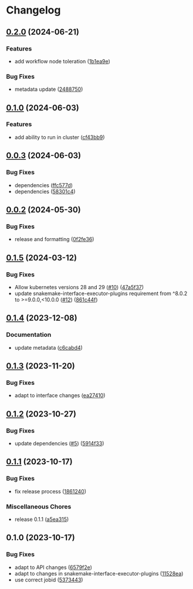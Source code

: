 # Changelog

## [0.2.0](https://github.com/deeporiginbio/snakemake-executor-plugin-deeporigin/compare/v0.1.0...v0.2.0) (2024-06-21)


### Features

* add workflow node toleration ([1b1ea9e](https://github.com/deeporiginbio/snakemake-executor-plugin-deeporigin/commit/1b1ea9ef7cd5c3c03e1ff55fa8bb7ca7663fad88))


### Bug Fixes

* metadata update ([2488750](https://github.com/deeporiginbio/snakemake-executor-plugin-deeporigin/commit/2488750782464c0952238888a642a71eefe1c101))

## [0.1.0](https://github.com/formiclabs/snakemake-executor-plugin-deeporigin/compare/v0.0.3...v0.1.0) (2024-06-03)


### Features

* add ability to run in cluster ([cf43bb9](https://github.com/formiclabs/snakemake-executor-plugin-deeporigin/commit/cf43bb9cd7c64c7973b6b035085d6328e5f2493a))

## [0.0.3](https://github.com/formiclabs/snakemake-executor-plugin-deeporigin/compare/v0.0.2...v0.0.3) (2024-06-03)


### Bug Fixes

* dependencies ([ffc577d](https://github.com/formiclabs/snakemake-executor-plugin-deeporigin/commit/ffc577dcf0982e270d3e20b803ee587e4982eef5))
* dependencies ([58301c4](https://github.com/formiclabs/snakemake-executor-plugin-deeporigin/commit/58301c4b0ef093444404f72b9ee7bc07d44a14b9))

## [0.0.2](https://github.com/formiclabs/snakemake-executor-plugin-deeporigin/compare/v0.0.1...v0.0.2) (2024-05-30)


### Bug Fixes

* release and formatting ([0f2fe36](https://github.com/formiclabs/snakemake-executor-plugin-deeporigin/commit/0f2fe365bc11c5c03d672a32b4e9cdfed5c9489b))

## [0.1.5](https://github.com/snakemake/snakemake-executor-plugin-kubernetes/compare/v0.1.4...v0.1.5) (2024-03-12)


### Bug Fixes

* Allow kubernetes versions 28 and 29 ([#10](https://github.com/snakemake/snakemake-executor-plugin-kubernetes/issues/10)) ([47a5f37](https://github.com/snakemake/snakemake-executor-plugin-kubernetes/commit/47a5f375de532aa2b83712cedd311a8c978e3798))
* update snakemake-interface-executor-plugins requirement from ^8.0.2 to &gt;=9.0.0,&lt;10.0.0 ([#12](https://github.com/snakemake/snakemake-executor-plugin-kubernetes/issues/12)) ([861c44f](https://github.com/snakemake/snakemake-executor-plugin-kubernetes/commit/861c44f3c0a9e2eb1861beb4b0dcea1f02180ccc))

## [0.1.4](https://github.com/snakemake/snakemake-executor-plugin-kubernetes/compare/v0.1.3...v0.1.4) (2023-12-08)


### Documentation

* update metadata ([c6cabd4](https://github.com/snakemake/snakemake-executor-plugin-kubernetes/commit/c6cabd4e70bcb029f809c38434e9d74eea6b87ac))

## [0.1.3](https://github.com/snakemake/snakemake-executor-plugin-kubernetes/compare/v0.1.2...v0.1.3) (2023-11-20)


### Bug Fixes

* adapt to interface changes ([ea27410](https://github.com/snakemake/snakemake-executor-plugin-kubernetes/commit/ea27410827edac3bc599d2ed191fcb360a473ec6))

## [0.1.2](https://github.com/snakemake/snakemake-executor-plugin-kubernetes/compare/v0.1.1...v0.1.2) (2023-10-27)


### Bug Fixes

* update dependencies ([#5](https://github.com/snakemake/snakemake-executor-plugin-kubernetes/issues/5)) ([5914f33](https://github.com/snakemake/snakemake-executor-plugin-kubernetes/commit/5914f33c24907836f18aa44441425cf4f42db7b4))

## [0.1.1](https://github.com/snakemake/snakemake-executor-plugin-kubernetes/compare/v0.1.0...v0.1.1) (2023-10-17)


### Bug Fixes

* fix release process ([1861240](https://github.com/snakemake/snakemake-executor-plugin-kubernetes/commit/1861240110afb8fcb1b00668a94947dce4ab7a47))


### Miscellaneous Chores

* release 0.1.1 ([a5ea315](https://github.com/snakemake/snakemake-executor-plugin-kubernetes/commit/a5ea3154351fbfae993280165ec65f8d7c4b1d89))

## 0.1.0 (2023-10-17)


### Bug Fixes

* adapt to API changes ([6579f2e](https://github.com/snakemake/snakemake-executor-plugin-kubernetes/commit/6579f2e143d638b16bdf2836896ca0f00f8c0016))
* adapt to changes in snakemake-interface-executor-plugins ([11528ea](https://github.com/snakemake/snakemake-executor-plugin-kubernetes/commit/11528eaf975cc638cadd6405e7e8896a3a7c6fae))
* use correct jobid ([5373443](https://github.com/snakemake/snakemake-executor-plugin-kubernetes/commit/53734439cb7fdd2b65530e9c770fe6f17b7478bd))
